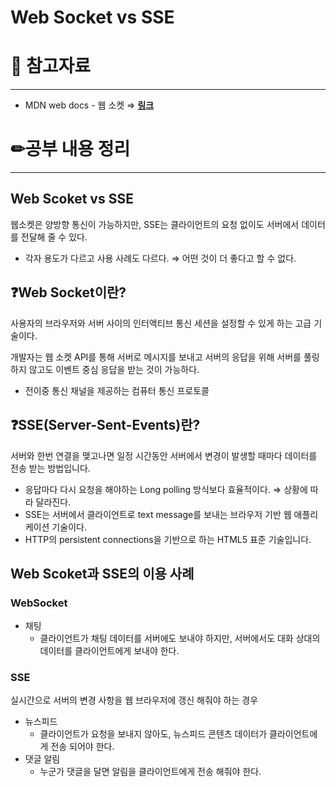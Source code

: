 # Web Socket vs SSE

# 🔗 참고자료

---

- MDN web docs - 웹 소켓 ⇒ [**링크**](https://developer.mozilla.org/ko/docs/Web/API/WebSockets_API)

# ✏공부 내용 정리

---

## Web Scoket vs SSE

웹소켓은 양방향 통신이 가능하지만, SSE는 클라이언트의 요청 없이도 서버에서 데이터를 전달해 줄 수 있다.

- 각자 용도가 다르고 사용 사례도 다르다.
  ⇒ 어떤 것이 더 좋다고 할 수 없다.

## ❓Web Socket이란?

사용자의 브라우저와 서버 사이의 인터액티브 통신 세션을 설정할 수 있게 하는 고급 기술이다.

개발자는 웹 소켓 API를 통해 서버로 메시지를 보내고 서버의 응답을 위해 서버를 풀링하지 않고도 이벤트 중심 응답을 받는 것이 가능하다.

- 전이중 통신 채널을 제공하는 컴퓨터 통신 프로토콜

## ❓SSE(Server-Sent-Events)란?

서버와 한번 연결을 맺고나면 일정 시간동안 서버에서 변경이 발생할 때마다 데이터를 전송 받는 방법입니다.

- 응답마다 다시 요청을 해야하는  Long polling 방식보다 효율적이다.
  ⇒ 상황에 따라 달라진다.
- SSE는 서버에서 클라이언트로 text message를 보내는 브라우저 기반 웹 애플리케이션 기술이다.
- HTTP의 persistent connections을 기반으로 하는  HTML5 표준 기술입니다.

## Web Scoket과 SSE의 이용 사례

### WebSocket

- 채팅
    - 클라이언트가 채팅 데이터를 서버에도 보내야 하지만, 서버에서도 대화 상대의 데이터를 클라이언트에게 보내야 한다.

### SSE

실시간으로 서버의 변경 사항을 웹 브라우저에 갱신 해줘야 하는 경우

- 뉴스피드
    - 클라이언트가 요청을 보내지 않아도, 뉴스피드 콘텐츠 데이터가 클라이언트에게 전송 되어야 한다.
- 댓글 알림
    - 누군가 댓글을 달면 알림을 클라이언트에게 전송 해줘야 한다.
